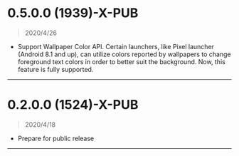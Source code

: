 # 0.5.0.0 (1939)-X-PUB
> 2020/4/26

- Support Wallpaper Color API. Certain launchers, like Pixel launcher (Android 8.1 and up), can utilize colors reported by wallpapers to change foreground text colors in order to better suit the background. Now, this feature is fully supported.

---

# 0.2.0.0 (1524)-X-PUB
> 2020/4/18

- Prepare for public release

---
